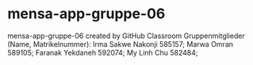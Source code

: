 # mensa-app-gruppe-06
mensa-app-gruppe-06 created by GitHub Classroom
Gruppenmitglieder (Name, Matrikelnummer):
Irma Sakwe Nakonji 585157;
Marwa Omran 589105;
Faranak Yekdaneh 592074;
My Linh Chu 582484;
